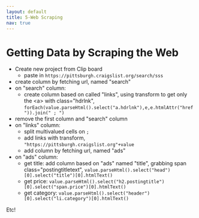 ```yaml
---
layout: default
title: 5-Web Scraping
nav: true
---
```


# Getting Data by Scraping the Web

- Create new project from Clip board
    - paste in `https://pittsburgh.craigslist.org/search/sss`
- create column by fetching url, named "search"
- on "search" column:
    - create column based on called "links", using transform to get only the \<a\> with class="hdrlnk", `forEach(value.parseHtml().select("a.hdrlnk"),e,e.htmlAttr("href")).join(" ; ")`
- remove the first column and "search" column
- on "links" column:
    - split multivalued cells on `;`
    - add links with transform, `"https://pittsburgh.craigslist.org"+value`
    - add column by fetching url, named "ads"
- on "ads" column:
    - get title: add column based on "ads" named "title", grabbing span class="postingtitletext", `value.parseHtml().select("head")[0].select("title")[0].htmlText()`
    - get price: `value.parseHtml().select("h2.postingtitle")[0].select("span.price")[0].htmlText()`
    - get category: `value.parseHtml().select("header")[0].select("li.category")[0].htmlText()`

Etc!
